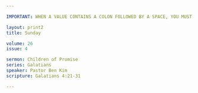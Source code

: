 ```yaml
---

IMPORTANT: WHEN A VALUE CONTAINS A COLON FOLLOWED BY A SPACE, YOU MUST USE &#58;

layout: print2
title: Sunday

volume: 26
issue: 4

sermon: Children of Promise
series: Galatians
speaker: Pastor Ben Kim
scripture: Galatians 4:21-31

---
```

